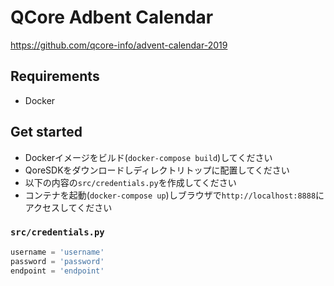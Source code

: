 # QCore Adbent Calendar

https://github.com/qcore-info/advent-calendar-2019

## Requirements

* Docker

## Get started

* Dockerイメージをビルド(`docker-compose build`)してください
* QoreSDKをダウンロードしディレクトリトップに配置してください
* 以下の内容の`src/credentials.py`を作成してください
* コンテナを起動(`docker-compose up`)しブラウザで`http://localhost:8888`にアクセスしてください

### `src/credentials.py`

```py
username = 'username'
password = 'password'
endpoint = 'endpoint'
```
